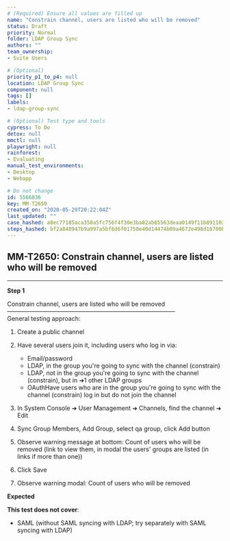```yaml
---
# (Required) Ensure all values are filled up
name: "Constrain channel, users are listed who will be removed"
status: Draft
priority: Normal
folder: LDAP Group Sync
authors: ""
team_ownership: 
- Suite Users

# (Optional)
priority_p1_to_p4: null
location: LDAP Group Sync
component: null
tags: []
labels: 
- ldap-group-sync

# (Optional) Test type and tools
cypress: To Do
detox: null
mmctl: null
playwright: null
rainforest: 
- Evaluating
manual_test_environments: 
- Desktop
- Webapp

# Do not change
id: 5566836
key: MM-T2650
created_on: "2020-05-29T20:22:04Z"
last_updated: ""
case_hashed: a0ec77185aca358a5fc756f4f30e3ba82ab65563deaa0149f11b891102eac15b89dd79eedb77bc00a8ea16e7d6931b1d
steps_hashed: bf2a848947b9a997a5bf6d6f01758e40d14474b09a4672e498d18700be15da33a9ca46f832bb7a549355310a0b37d7ec
---
```


<!-- (Auto-generated) Based on frontmatter's "key" and "name" -->

## MM-T2650: Constrain channel, users are listed who will be removed

---

**Step 1**

Constrain channel, users are listed who will be removed\
————————————————————————————\
General testing approach:

1. Create a public channel

2. Have several users join it, including users who log in via:

   - Email/password
   - LDAP, in the group you're going to sync with the channel (constrain)
   - LDAP, not in the group you're going to sync with the channel (constrain), but in ➜1 other LDAP groups
   - OAuthHave users who are in the group you're going to sync with the channel (constrain) log in but do not join the channel

3. In System Console ➜ User Management ➜ Channels, find the channel ➜ Edit

4. Sync Group Members, Add Group, select qa group, click Add button

5. Observe warning message at bottom: Count of users who will be removed (link to view them, in modal the users' groups are listed (in links if more than one))

6. Click Save

7. Observe warning modal: Count of users who will be removed

**Expected**

**This test does not cover**:

- SAML (without SAML syncing with LDAP; try separately with SAML syncing with LDAP)
